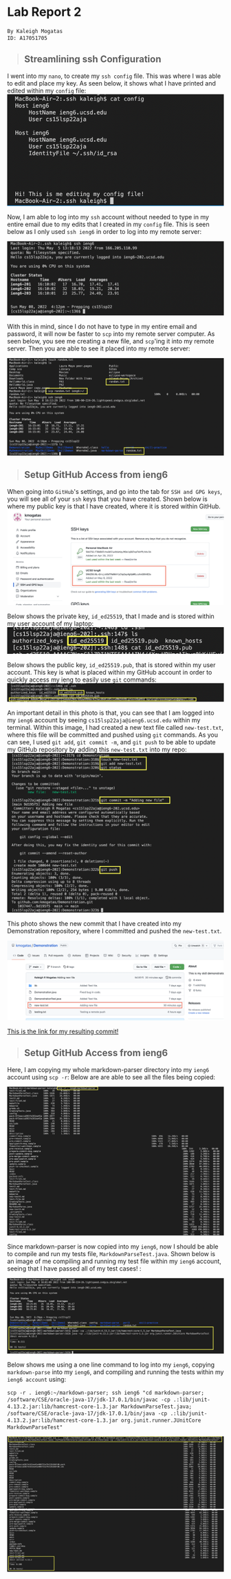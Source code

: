 # Lab Report 2

```
By Kaleigh Mogatas 
ID: A17051705
```

>## **Streamlining ssh Configuration** 

I went into my `nano`, to create my `ssh config` file. This was where I was able to edit and place my key. As seen below, it shows what I have printed and edited within my `config` file:
![Image](config2.png)

Now, I am able to log into my `ssh` account without needed to type in my entire email due to my edits that I created in my `config` file. This is seen below as I only used `ssh ieng6` in order to log into my remote server:

![Image](ssh.png)

With this in mind, since I do not have to type in my entire email and password, it will now be faster to `scp` into my remote server computer. As seen below, you see me creating a new file, and `scp`'ing it into my remote server. Then you are able to see it placed into my remote server:

![Image](scp.png)


>## **Setup GitHub Access from ieng6** 

When going into `GitHub`'s settings, and go into the tab for `SSH and GPG keys`, you will see all of your `ssh` keys that you have created. Shown below is where my public key is that I have created, where it is stored within GitHub.
![Image](sshkey.png)

Below shows the private key, `id_ed25519`, that I made and is stored within my user account of my laptop:
![Image](private.png)

Below shows the public key, `id_ed25519.pub`, that is stored within my user account. This key is what is placed within my GitHub account in order to quickly access my ieng to easily use `git` commands:
![Image](public.png)

An important detail in this photo is that, you can see that I am logged into my `ieng6` account by seeing `cs15lsp22aja@ieng6.ucsd.edu` within my terminal. Within this image, I had created a new text file called `new-test.txt`, where this file will be committed and pushed using `git` commands. As you can see, I used `git add`, `git commit -m`, and `git push` to be able to update my GitHub repository by adding this `new-test.txt` into my repo:
![Image](git.png)

This photo shows the new commit that I have created into my Demonstration repository, where I committed and pushed the `new-test.txt`.

![Image](repo.png)

[This is the link for my resulting commit!](https://github.com/kmogatas/Demonstration/commit/9d195f5034f3c3a6461acdd45b4d1206dc702cb9)

>## **Setup GitHub Access from ieng6** 

Here, I am copying my whole markdown-parser directory into my `ieng6` account using `scp -r`: Below are are able to see all the files being copied:

![Image](copying.png)

Since markdown-parser is now copied into my `ieng6`, now I should be able to compile and run my tests file, `MarkdownParseTest.java`. Shown below is an image of me compiling and running my test file within my `ieng6` account, seeing that I have passed all of my test cases! :

![Image](running.png)

Below shows me using a one line command to log into my `ieng6`, copying `markdown-parse` into my `ieng6`, and compiling and running the tests within my `ieng6 account` using: 
```
scp -r . ieng6:~/markdown-parser; ssh ieng6 "cd markdown-parser; /software/CSE/oracle-java-17/jdk-17.0.1/bin/javac -cp .:lib/junit-4.13.2.jar:lib/hamcrest-core-1.3.jar MarkdownParseTest.java; /software/CSE/oracle-java-17/jdk-17.0.1/bin/java -cp .:lib/junit-4.13.2.jar:lib/hamcrest-core-1.3.jar org.junit.runner.JUnitCore MarkdownParseTest"
```
![Image](part1.png)
![Image](part2.png)